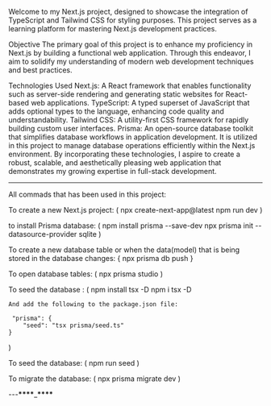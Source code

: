 Welcome to my Next.js project, designed to showcase the integration of TypeScript and Tailwind CSS for styling purposes. This project serves as a learning platform for mastering Next.js development practices.

Objective
The primary goal of this project is to enhance my proficiency in Next.js by building a functional web application. Through this endeavor, I aim to solidify my understanding of modern web development techniques and best practices.

Technologies Used
Next.js: A React framework that enables functionality such as server-side rendering and generating static websites for React-based web applications.
TypeScript: A typed superset of JavaScript that adds optional types to the language, enhancing code quality and understandability.
Tailwind CSS: A utility-first CSS framework for rapidly building custom user interfaces.
Prisma: An open-source database toolkit that simplifies database workflows in application development. It is utilized in this project to manage database operations efficiently within the Next.js environment.
By incorporating these technologies, I aspire to create a robust, scalable, and aesthetically pleasing web application that demonstrates my growing expertise in full-stack development.

---

All commads that has been used in this project:

To create a new Next.js project:
(
npx create-next-app@latest
npm run dev
)

to install Prisma database:
(
npm install prisma --save-dev
npx prisma init --datasource-provider sqlite
)

To create a new database table or when the data(model) that is being stored in the database changes:
{
npx prisma db push
}

To open database tables:
(
npx prisma studio
)

To seed the database :
(
npm install tsx -D
npm i tsx -D

    And add the following to the package.json file:

     "prisma": {
        "seed": "tsx prisma/seed.ts"
    }

)

To seed the database:
(
npm run seed
)

To migrate the database:
(
npx prisma migrate dev
)

---****************\*\*\*\*****************\_****************\*\*\*\*****************
